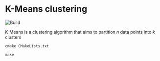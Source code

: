 # K-Means clustering 

![Build](https://github.com/eliazonta/K-Means/actions/workflows/c-cpp.yml/badge.svg)

K-Means is a clustering algorithm that aims to partition *n* data points into *k* clusters

```shell
cmake CMakeLists.txt
```

```shell
make
```
